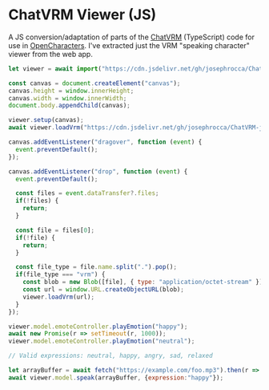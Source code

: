 # ChatVRM Viewer (JS)
A JS conversion/adaptation of parts of the [ChatVRM](https://github.com/pixiv/ChatVRM) (TypeScript) code for use in [OpenCharacters](https://github.com/josephrocca/OpenCharacters). I've extracted just the VRM "speaking character" viewer from the web app.

```js
let viewer = await import("https://cdn.jsdelivr.net/gh/josephrocca/ChatVRM-js@v0.0.19/features/vrmViewer/viewer.js").then(m => m.Viewer);

const canvas = document.createElement("canvas");
canvas.height = window.innerHeight;
canvas.width = window.innerWidth;
document.body.appendChild(canvas);

viewer.setup(canvas);
await viewer.loadVrm("https://cdn.jsdelivr.net/gh/josephrocca/ChatVRM-js@v0.0.19/AvatarSample_B.vrm");

canvas.addEventListener("dragover", function (event) {
  event.preventDefault();
});

canvas.addEventListener("drop", function (event) {
  event.preventDefault();

  const files = event.dataTransfer?.files;
  if(!files) {
    return;
  }

  const file = files[0];
  if(!file) {
    return;
  }

  const file_type = file.name.split(".").pop();
  if(file_type === "vrm") {
    const blob = new Blob([file], { type: "application/octet-stream" });
    const url = window.URL.createObjectURL(blob);
    viewer.loadVrm(url);
  }
});

viewer.model.emoteController.playEmotion("happy");
await new Promise(r => setTimeout(r, 1000));
viewer.model.emoteController.playEmotion("neutral");

// Valid expressions: neutral, happy, angry, sad, relaxed

let arrayBuffer = await fetch("https://example.com/foo.mp3").then(r => r.arrayBuffer());
await viewer.model.speak(arrayBuffer, {expression:"happy"});
```
